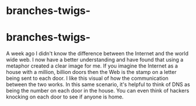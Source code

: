 # branches-twigs-
# branches-twigs-
A week ago I didn't know the difference between the Internet and the world wide web. I now have a better understanding and have found that using a metaphor created a clear image for me. If you imagine the Internet as a house with a million, billion doors then the Web is the stamp on a letter being sent to each door. I like this visual of how the communication between the two works. In this same scenario, it's helpful to think of DNS as being the number on each door in the house. You can even think of hackers knocking on each door to see if anyone is home. 
